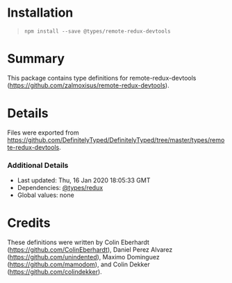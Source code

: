 # Installation
> `npm install --save @types/remote-redux-devtools`

# Summary
This package contains type definitions for remote-redux-devtools (https://github.com/zalmoxisus/remote-redux-devtools).

# Details
Files were exported from https://github.com/DefinitelyTyped/DefinitelyTyped/tree/master/types/remote-redux-devtools.

### Additional Details
 * Last updated: Thu, 16 Jan 2020 18:05:33 GMT
 * Dependencies: [@types/redux](https://npmjs.com/package/@types/redux)
 * Global values: none

# Credits
These definitions were written by Colin Eberhardt (https://github.com/ColinEberhardt), Daniel Perez Alvarez (https://github.com/unindented), Maximo Dominguez (https://github.com/mamodom), and Colin Dekker (https://github.com/colindekker).
